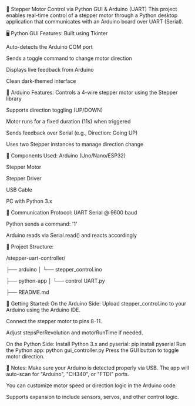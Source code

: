 🔁 Stepper Motor Control via Python GUI & Arduino (UART)
This project enables real-time control of a stepper motor through a Python desktop application that communicates with an Arduino board over UART (Serial).


🖥️ Python GUI Features:
Built using Tkinter

Auto-detects the Arduino COM port

Sends a toggle command to change motor direction

Displays live feedback from Arduino

Clean dark-themed interface

🔧 Arduino Features:
Controls a 4-wire stepper motor using the Stepper library

Supports direction toggling (UP/DOWN)

Motor runs for a fixed duration (11s) when triggered

Sends feedback over Serial (e.g., Direction: Going UP)

Uses two Stepper instances to manage direction change


🧩 Components Used:
Arduino (Uno/Nano/ESP32)

Stepper Motor 

Stepper Driver 

USB Cable

PC with Python 3.x


🔌 Communication Protocol:
UART Serial @ 9600 baud

Python sends a command: '1'

Arduino reads via Serial.read() and reacts accordingly


📂 Project Structure:

/stepper-uart-controller/

├── arduino
│   └── stepper_control.ino

├── python-app
│   └── control UART.py

├── README.md


🚀 Getting Started:
On the Arduino Side:
Upload stepper_control.ino to your Arduino using the Arduino IDE.

Connect the stepper motor to pins 8-11.

Adjust stepsPerRevolution and motorRunTime if needed.

On the Python Side:
Install Python 3.x and pyserial:
      pip install pyserial
Run the Python app:
      python gui_controller.py
Press the GUI button to toggle motor direction.

📌 Notes:
Make sure your Arduino is detected properly via USB. The app will auto-scan for "Arduino", "CH340", or "FTDI" ports.

You can customize motor speed or direction logic in the Arduino code.

Supports expansion to include sensors, servos, and other control logic.

